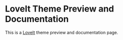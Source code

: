 # LoveIt Theme Preview and Documentation


This is a [LoveIt](https://github.com/dillonzq/LoveIt) theme preview and documentation page.

<!--more-->
